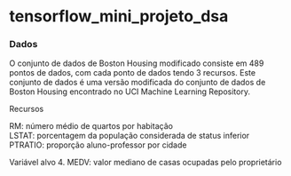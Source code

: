 # tensorflow_mini_projeto_dsa

### Dados 
O conjunto de dados de Boston Housing modificado consiste em 489 pontos de dados, com cada ponto de dados tendo 3 recursos. Este conjunto de dados é uma versão modificada do conjunto de dados de Boston Housing encontrado no UCI Machine Learning Repository.

Recursos 

RM: número médio de quartos por habitação <br/>
LSTAT: porcentagem da população considerada de status inferior <br/>
PTRATIO: proporção aluno-professor por cidade <br/>

Variável alvo 4. MEDV: valor mediano de casas ocupadas pelo proprietário
